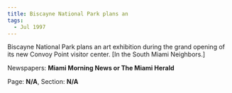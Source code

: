 ```yaml
---  
title: Biscayne National Park plans an  
tags:  
  - Jul 1997  
---  
```

  
Biscayne National Park plans an art exhibition during the grand opening of its new Convoy Point visitor center. [In the South Miami Neighbors.]  
  
Newspapers: **Miami Morning News or The Miami Herald**  
  
Page: **N/A**, Section: **N/A** 
